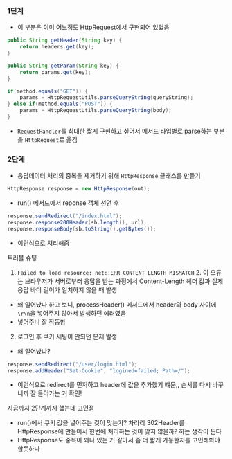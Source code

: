 ### 1딘계

- 이 부분은 이미 어느정도 HttpRequest에서 구현되어 있었음
```java
public String getHeader(String key) {
    return headers.get(key);
}

public String getParam(String key) {
    return params.get(key);
}
```
```java
if(method.equals("GET")) {
    params = HttpRequestUtils.parseQueryString(queryString);
} else if(method.equals("POST")) {
    params = HttpRequestUtils.parseQueryString(body);
}
```
- `RequestHandler`를 최대한 짧게 구현하고 싶어서 메서드 타입별로 parse하는 부분을 `HttpRequest`로 옮김


### 2단계
- 응답데이터 처리의 중복을 제거하기 위해 `HttpResponse` 클래스를 만들기
```java
HttpResponse response = new HttpResponse(out);
```
- run() 메서드에서 reponse 객체 선언 후
```java
response.sendRedirect("/index.html");
response.response200Header(sb.length(), url);
response.responseBody(sb.toString().getBytes());
```
- 이런식으로 처리해줌

트러블 슈팅
1. `Failed to load resource: net::ERR_CONTENT_LENGTH_MISMATCH`
   2. 이 오류는 브라우저가 서버로부터 응답을 받는 과정에서 Content-Length 헤더 값과 실제 응답 바디 길이가 일치하지 않을 때 발생
- 왜 일어났나 하고 보니, processHeader() 메서드에서 header와 body 사이에 `\r\n`을 넣어주지 않아서 발생하던 에러였음
- 넣어주니 잘 작동함

2. 로그인 후 쿠키 세팅이 안되던 문제 발생
- 왜 일어났냐?
```java
response.sendRedirect("/user/login.html");
response.addHeader("Set-Cookie", "logined=failed; Path=/");
```
- 이런식으로 redirect를 먼저하고 header에 값을 추가했기 떄문,, 순서를 다시 바꾸니까 잘 들어가는 거 확인!

지금까지 2단계까지 했는데 고민점
- run()에서 쿠키 값을 넣어주는 것이 맞는가? 차라리 302Header를 HttpResponse에 만들어서 한번에 처리하는 것이 맞지 않을까? 하는 생각이 든다
- HttpResponse도 중복이 꽤나 있는 거 같아서 좀 더 짧게 가능한지를 고민해봐야할듯하다
